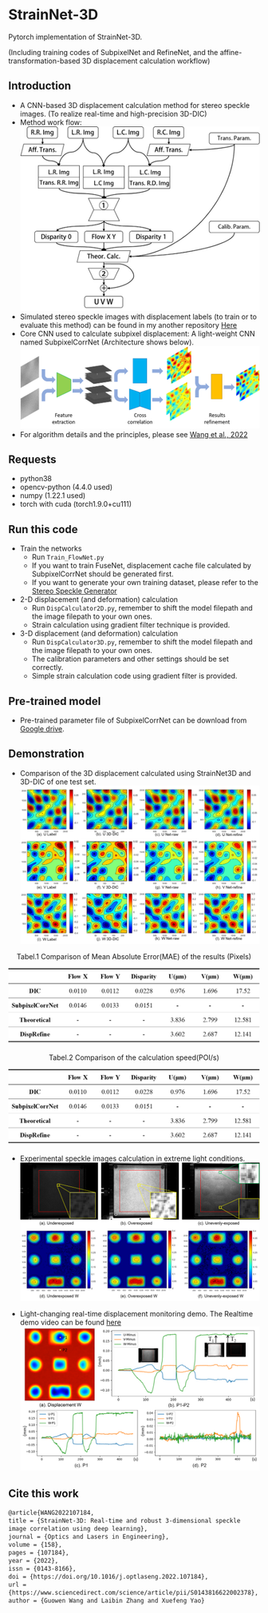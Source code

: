 # StrainNet-3D
Pytorch implementation of StrainNet-3D.

(Including training codes of SubpixelNet and RefineNet, and the affine-transformation-based 3D displacement calculation workflow)

## Introduction
- A CNN-based 3D displacement calculation method for stereo speckle images. (To realize real-time and high-precision 3D-DIC)
- Method work flow:![The workflow of StrainNet-3D method](/imgs/workflow.png)
- Simulated stereo speckle images with displacement labels (to train or to evaluate this method) can be found in my another repository [Here](https://github.com/GW-Wang-thu/Generator-of-Stereo-Speckle-images-with-displacement-labels)
- Core CNN used to calculate subpixel displacement: A light-weight CNN named SubpixelCorrNet (Architecture shows below).
![The architecture of SubpixelCorrNet](/imgs/SubpixelCorrNet.png)
- For algorithm details and the principles, please see [Wang et al., 2022](https://www.sciencedirect.com/science/article/pii/S0143816622002378)

## Requests
- python38
- opencv-python (4.4.0 used)
- numpy (1.22.1 used)
- torch with cuda (torch1.9.0+cu111)

## Run this code
* Train the networks
    - Run ```Train_FlowNet.py```
    - If you want to train FuseNet, displacement cache file calculated by SubpixelCorrNet should be generated first.
    - If you want to generate your own training dataset, please refer to the [Stereo Speckle Generator](https://github.com/GW-Wang-thu/Generator-of-Stereo-Speckle-images-with-displacement-labels)
* 2-D displacement (and deformation) calculation
    - Run ```DispCalculator2D.py```, remember to shift the model filepath and the image filepath to your own ones.
    - Strain calculation using gradient filter technique is provided.
* 3-D displacement (and deformation) calculation
    - Run ```DispCalculator3D.py```, remember to shift the model filepath and the image filepath to your own ones.
    - The calibration parameters and other settings should be set correctly.
    - Simple strain calculation code using gradient filter is provided.

## Pre-trained model
- Pre-trained parameter file of SubpixelCorrNet can be download from [Google drive](https://drive.google.com/drive/folders/17fP3m60Ab5OKycFhSUtXHN4j7IToi5Np?usp=sharing).

## Demonstration
- Comparison of the 3D displacement calculated using StrainNet3D and 3D-DIC of one test set.
![Comparison of 3D displacement calculated using StrainNet-3D and 3D-DIC](/imgs/uvw_comparison.png)
<center>Tabel.1 Comparison of Mean Absolute Error(MAE) of the results (Pixels)</center>

![Tabel1](/imgs/precision_comparison.png) 
<center>Tabel.2 Comparison of the calculation speed(POI/s) </center>

![Tabel2](/imgs/precision_comparison.png)

- Experimental speckle images calculation in extreme light conditions.
![experiment calculation](/imgs/experiment_calculation.png)

- Light-changing real-time displacement monitoring demo.
The Realtime demo video can be found [here](https://drive.google.com/drive/folders/17fP3m60Ab5OKycFhSUtXHN4j7IToi5Np?usp=sharing)
![RealtimeDemo](/imgs/monitoring.png)



## Cite this work
```
@article{WANG2022107184,
title = {StrainNet-3D: Real-time and robust 3-dimensional speckle image correlation using deep learning},
journal = {Optics and Lasers in Engineering},
volume = {158},
pages = {107184},
year = {2022},
issn = {0143-8166},
doi = {https://doi.org/10.1016/j.optlaseng.2022.107184},
url = {https://www.sciencedirect.com/science/article/pii/S0143816622002378},
author = {Guowen Wang and Laibin Zhang and Xuefeng Yao}
```

